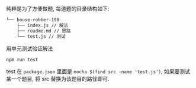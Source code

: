 纯粹是为了方便做题, 每道题的目录结构如下:

```bash
└── house-robber-198
    ├── index.js // 解法
    ├── readme.md // 思路
    └── test.js // 测试
```

用单元测试验证解法

```bash
npm run test
```

test 在 `package.json` 里面是 `mocha $(find src -name 'test.js')`, 如果要测试某一个题目, 将 src 替换为该题目的路径即可.